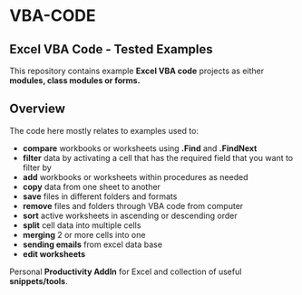 # VBA-CODE
## Excel VBA Code - Tested Examples

This repository contains example **Excel VBA code** projects as either **modules, class modules or forms.**

## Overview
The code here mostly relates to examples used to:
* **compare** workbooks or worksheets using **.Find** and **.FindNext**
* **filter** data by activating a cell that has the required field that you want to filter by
* **add** workbooks or worksheets within procedures as needed
* **copy** data from one sheet to another
* **save** files in different folders and formats
* **remove** files and folders through VBA code from computer
* **sort** active worksheets in ascending or descending order
* **split** cell data into multiple cells
* **merging** 2 or more cells into one
* **sending emails** from excel data base
* **edit worksheets**

Personal **Productivity AddIn** for Excel and collection of useful **snippets/tools**.
